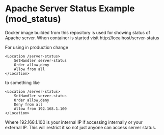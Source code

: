# Apache Server Status Example (mod_status)

Docker image builded from this repository is used for showing status of Apache server. When container is started visit http://localhost/server-status 

For using in production change 

```
<Location /server-status>
    SetHandler server-status
    Order allow,deny
    Allow from all
</Location>
```

to something like

```
<Location /server-status> 
    SetHandler server-status 
    Order allow,deny
    Deny from all
    Allow from 192.168.1.100
</Location>
```

Where 192.168.1.100 is your internal IP if accessing internally or your external IP. This will restrict it so not just anyone can access server status.
